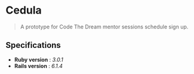 # Cedula
> A prototype for Code The Dream mentor sessions schedule sign up.

## Specifications
* **Ruby version** : _3.0.1_
* **Rails version** : _6.1.4_
